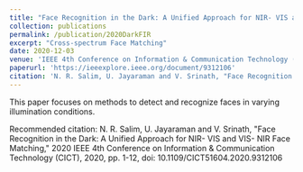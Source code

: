 ```yaml
---
title: "Face Recognition in the Dark: A Unified Approach for NIR- VIS and VIS- NIR Face Matching"
collection: publications
permalink: /publication/2020DarkFIR
excerpt: "Cross-spectrum Face Matching"
date: 2020-12-03
venue: 'IEEE 4th Conference on Information & Communication Technology (CICT)'
paperurl: 'https://ieeexplore.ieee.org/document/9312106'
citation: 'N. R. Salim, U. Jayaraman and V. Srinath, "Face Recognition in the Dark: A Unified Approach for NIR- VIS and VIS- NIR Face Matching," 2020 IEEE 4th Conference on Information & Communication Technology (CICT), 2020, pp. 1-12, doi: 10.1109/CICT51604.2020.9312106.'
---
```

This paper focuses on methods to detect and recognize faces in varying illumination conditions.

Recommended citation: N. R. Salim, U. Jayaraman and V. Srinath, "Face Recognition in the Dark: A Unified Approach for NIR- VIS and VIS- NIR Face Matching," 2020 IEEE 4th Conference on Information & Communication Technology (CICT), 2020, pp. 1-12, doi: 10.1109/CICT51604.2020.9312106
